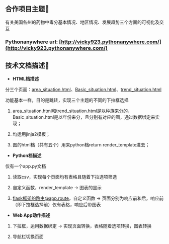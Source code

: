 ## 合作项目主题:sunflower:

有关美国各州的药物中毒分基本情况、地区情况、发展趋势三个方面的可视化及交互

### Pythonanywhere url: [http://vicky923.pythonanywhere.com/](http://vicky923.pythonanywhere.com/)

## 技术文档描述:pushpin:

- **HTML档描述**

分三个页面：[area_situation.html](http://vicky923.pythonanywhere.com/area_situation)、[Basic_situation.html](http://vicky923.pythonanywhere.com/)、[trend_situation.html](http://vicky923.pythonanywhere.com/trend_situation)

功能基本一样，目的是跳转，实现三个主题的不同的下拉框选择

1. area_situation.html和trend_situation.html是以种族来分的，Basic_situation.html是以年份来分，且分别有对应的图，通过数据绑定来实现；

2. 均运用jinja2模板；

3. 图的html档（共有五个）用来python档return render_template进去；

- **Python档描述**

仅有一个app.py文档

1. 读取csv，实现每个页面均有表格且随着下拉选项筛选

2. 自定义函数，render_template -> 图表的显示

3. flask框架的路由@app.route，自定义函数 -> 页面分别为响应前和后，响应前（即下拉框选择前）仅有表格，响应后带图表

- **Web App动作描述**

1. 下拉框，运用数据绑定 -> 实现页面转换，表格随着选项转换，图表转换

2. 导航栏切换页面
